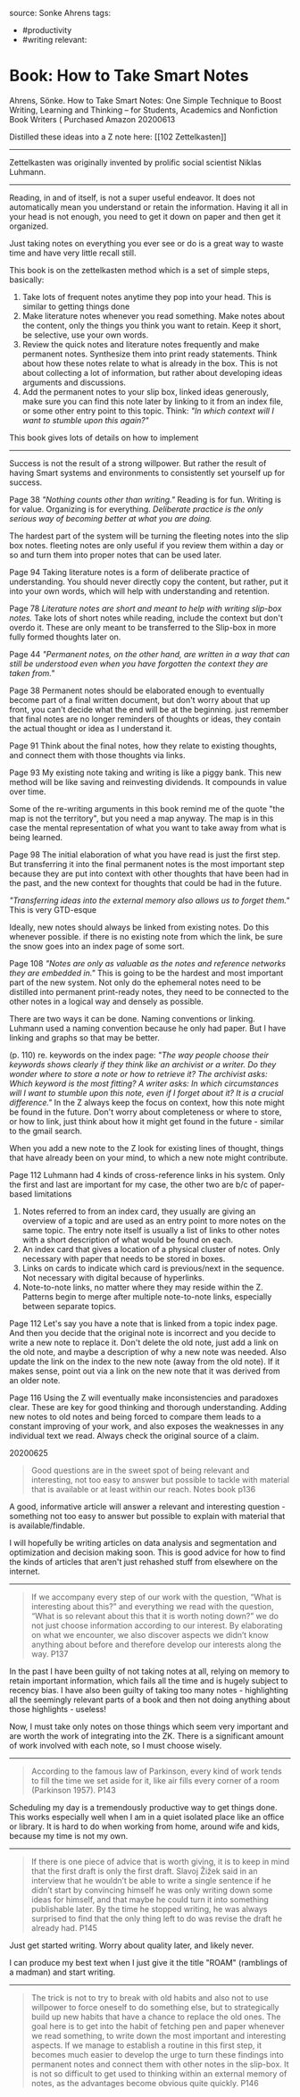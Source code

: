 source: Sonke Ahrens
tags: 
- #productivity 
- #writing
relevant:

# Book: How to Take Smart Notes

Ahrens, Sönke. How to Take Smart Notes: One Simple Technique to Boost Writing,  Learning and Thinking – for Students, Academics and Nonfiction Book Writers (
Purchased Amazon 20200613

Distilled these ideas into a Z note here: [[102 Zettelkasten]]

---

Zettelkasten was originally invented by prolific social scientist Niklas Luhmann.

---

Reading, in and of itself, is not a super useful endeavor. It does not automatically mean you understand or retain the information. Having it all in your head is not enough, you need to get it down on paper and then get it organized.

Just taking notes on everything you ever see or do is a great way to waste time and have very little recall still.

This book is on the zettelkasten method which is a set of simple steps, basically:

1. Take lots of frequent notes anytime they pop into your head. This is similar to getting things done
2. Make literature notes whenever you read something. Make notes about the content, only the things you think you want to retain. Keep it short, be selective, use your own words.
3. Review the quick notes and literature notes frequently and make permanent notes. Synthesize them into print ready statements. Think about how these notes relate to what is already in the box. This is not about collecting a lot of information, but rather about developing ideas arguments and discussions.
4. Add the permanent notes to your slip box, linked ideas generously, make sure you can find this note later by linking to it from an index file, or some other entry point to this topic. Think: *"In which context will I want to stumble upon this again?"*

This book gives lots of details on how to implement

---

Success is not the result of a strong willpower. But rather the result of having Smart systems and environments to consistently set yourself up for success. 

Page 38
*"Nothing counts other than writing."* Reading is for fun. Writing is for value. Organizing is for everything. *Deliberate practice is the only serious way of becoming better at what you are doing.*

The hardest part of the system will be turning the fleeting notes into the slip box notes. fleeting notes are only useful if you review them within a day or so and turn them into proper notes that can be used later.

Page 94
Taking literature notes is a form of deliberate practice of understanding. You should never directly copy the content, but rather, put it into your own words, which will help with understanding and retention.

Page 78
*Literature notes are short and meant to help with writing slip-box notes.*
Take lots of short notes while reading, include the context but don't overdo it. These are only meant to be transferred to the Slip-box in more fully formed thoughts later on. 

Page 44
_"Permanent notes, on the other hand, are written in a way that can still be understood even when you have forgotten the context they are taken from."_

Page 38
Permanent notes should be elaborated enough to eventually become part of a final written document, but don't worry about that up front, you can't decide what the end will be at the beginning. just remember that final notes are no longer reminders of thoughts or ideas, they contain the actual thought or idea as I understand it.

Page 91
Think about the final notes, how they relate to existing thoughts, and connect them with those thoughts via links. 

Page 93
My existing note taking and writing is like a piggy bank. This new method will be like saving and reinvesting dividends. It compounds in value over time. 

Some of the re-writing arguments in this book remind me of the quote "the map is not the territory", but you need a map anyway. The map is in this case the mental representation of what you want to take away from what is being learned.

Page 98
The initial elaboration of what you have read is just the first step. But transferring it into the final permanent notes is the most important step because they are put into context with other thoughts that have been had in the past, and the new context for thoughts that could be had in the future.

_"Transferring ideas into the external memory also allows us to forget them."_
This is very GTD-esque


Ideally, new notes should always be linked from existing notes. Do this whenever possible. if there is no existing note from which the link, be sure the snow goes into an index page of some sort. 

Page 108
_"Notes are only as valuable as the notes and reference networks they are embedded in."_
This is going to be the hardest and most important part of the new system. Not only do the ephemeral notes need to be distilled into permanent print-ready notes, they need to be connected to the other notes in a logical way and densely as possible.

There are two ways it can be done. Naming conventions or linking.
Luhmann used a naming convention because he only had paper. But I have linking and graphs so that may be better.


(p. 110)
re. keywords on the index page:
_"The way people choose their keywords shows clearly if they think like an archivist or a writer. Do they wonder where to store a note or how to retrieve it? The archivist asks: Which keyword is the most fitting? A writer asks: In which circumstances will I want to stumble upon this note, even if I forget about it? It is a crucial difference."_
In the Z always keep the focus on context, how this note might be found in the future. Don't worry about completeness or where to store, or how to link, just think about how it might get found in the future - similar to the gmail search.

When you add a new note to the Z look for existing lines of thought, things that have already been on your mind, to which a new note might contribute.

Page 112
Luhmann had 4 kinds of cross-reference links in his system. Only the first and last are important for my case, the other two are b/c of paper-based limitations
  1. Notes referred to from an index card, they usually are giving an overview of a topic and are used as an entry point to more notes on the same topic. The entry note itself is usually a list of links to other notes with a short description of what would be found on each.
  2. An index card that gives a location of a physical cluster of notes. Only necessary with paper that needs to be stored in boxes.
  3. Links on cards to indicate which card is previous/next in the sequence. Not necessary with digital because of hyperlinks.
  4. Note-to-note links, no matter where they may reside within the Z. Patterns begin to merge after multiple note-to-note links, especially between separate topics.

Page 112
Let's say you have a note that is linked from a topic index page. And then you decide that the original note is incorrect and you decide to write a new note to replace it. Don't delete the old note, just add a link on the old note, and maybe a description of why a new note was needed. Also update the link on the index to the new note (away from the old note). If it makes sense, point out via a link on the new note that it was derived from an older note.

Page 116
Using the Z will eventually make inconsistencies and paradoxes clear. These are key for good thinking and thorough understanding.
Adding new notes to old notes and being forced to compare them leads to a constant improving of your work, and also exposes the weaknesses in any individual text we read. Always check the original source of a claim.


20200625

> Good questions are in the sweet spot of being relevant and interesting, not too easy to answer but possible to tackle with material that is available or at least within our reach. Notes book p136

A good, informative article will answer a relevant and interesting question - something not too easy to answer but possible to explain with material that is available/findable. 

I will hopefully be writing articles on data analysis and segmentation and optimization and decision making soon. This is good advice for how to find the kinds of articles that aren't just rehashed stuff from elsewhere on the internet.

---

> If we accompany every step of our work with the question, “What is interesting about this?” and everything we read with the question, “What is so relevant about this that it is worth noting down?” we do not just choose information according to our interest. By elaborating on what we encounter, we also discover aspects we didn’t know anything about before and therefore develop our interests along the way. P137

In the past I have been guilty of not taking notes at all, relying on memory to retain important information, which fails all the time and is hugely subject to recency bias. I have also been guilty of taking too many notes - highlighting all the seemingly relevant parts of a book and then not doing anything about those highlights - useless!

Now, I must take only notes on those things which seem very important and are worth the work of integrating into the ZK. There is a significant amount of work involved with each note, so I must choose wisely.

---

> According to the famous law of Parkinson, every kind of work tends to fill the time we set aside for it, like air fills every corner of a room (Parkinson 1957). P143

Scheduling my day is a tremendously productive way to get things done. This works especially well when I am in a quiet isolated place like an office or library. It is hard to do when working from home, around wife and kids, because my time is not my own.

---

> If there is one piece of advice that is worth giving, it is to keep in mind that the first draft is only the first draft. Slavoj Žižek said in an interview that he wouldn’t be able to write a single sentence if he didn’t start by convincing himself he was only writing down some ideas for himself, and that maybe he could turn it into something publishable later. By the time he stopped writing, he was always surprised to find that the only thing left to do was revise the draft he already had. P145

Just get started writing. Worry about quality later, and likely never.

I can produce my best text when I just give it the title "ROAM" (ramblings of a madman) and start writing.

---

> The trick is not to try to break with old habits and also not to use willpower to force oneself to do something else, but to strategically build up new habits that have a chance to replace the old ones. The goal here is to get into the habit of fetching pen and paper whenever we read something, to write down the most important and interesting aspects. If we manage to establish a routine in this first step, it becomes much easier to develop the urge to turn these findings into permanent notes and connect them with other notes in the slip-box. It is not so difficult to get used to thinking within an external memory of notes, as the advantages become obvious quite quickly. P146

